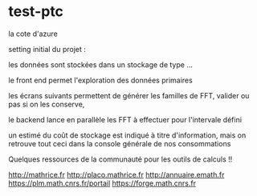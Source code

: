 # test-ptc
la cote d'azure

setting initial du projet :

les données sont stockées dans un stockage de type ...

le front end permet l'exploration des données primaires

les écrans suivants permettent de générer les familles de FFT, valider ou pas si on les conserve,

le backend lance en parallèle les FFT à effectuer pour l'intervale défini

un estimé du coût de stockage est indiqué à titre d'information, mais on retrouve tout ceci dans la console générale de nos consommations


Quelques ressources de la communauté pour les outils de calculs !!

http://mathrice.fr
http://placo.mathrice.fr
http://annuaire.emath.fr
https://plm.math.cnrs.fr/portail
https://forge.math.cnrs.fr
